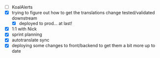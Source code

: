 * [ ] KoalAlerts
* [x] trying to figure out how to get the translations change tested/validated downstream
  * [x] deployed to prod... at last!
* [x] 1:1 with Nick
* [x] sprint planning
* [x] autotranslate sync
* [x] deploying some changes to front/backend to get them a bit more up to date
